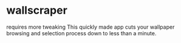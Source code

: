 # wallscraper

requires more tweaking
This quickly made app cuts your wallpaper browsing and selection process down to less than a minute.
